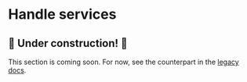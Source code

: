 # Handle services

## 🚧 Under construction! 🚧

This section is coming soon. For now, see the counterpart in the [legacy docs][1].

<!-- TODO VFS-11027 Migrate Handle services docs https://onedata.org/#/home/documentation/20.02/doc/using_onedata/handle_services.html -->

<!-- @TODO VFS-11766 missing chapter -->

<!-- references -->

[1]: https://onedata.org/#/home/documentation/20.02/doc/using_onedata/handle_services.html
